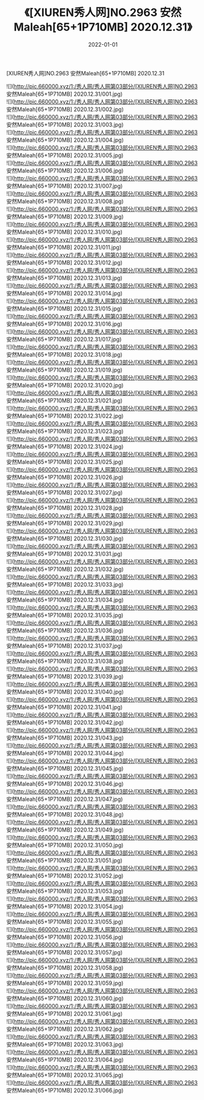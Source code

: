 ﻿---
layout: post
title:  《[XIUREN秀人网]NO.2963 安然Maleah[65+1P710MB] 2020.12.31》
date:   2022-01-01
img: http://pic.660000.xyz/1:/秀人网/秀人网第03部分/[XIUREN秀人网]NO.2963 安然Maleah[65+1P710MB] 2020.12.31/000.jpg
categories: [美女, 清纯, 唯美]
---

[XIUREN秀人网]NO.2963 安然Maleah[65+1P710MB] 2020.12.31

 ![](http://pic.660000.xyz/1:/秀人网/秀人网第03部分/[XIUREN秀人网]NO.2963 安然Maleah[65+1P710MB] 2020.12.31/001.jpg) <br>![](http://pic.660000.xyz/1:/秀人网/秀人网第03部分/[XIUREN秀人网]NO.2963 安然Maleah[65+1P710MB] 2020.12.31/002.jpg) <br>![](http://pic.660000.xyz/1:/秀人网/秀人网第03部分/[XIUREN秀人网]NO.2963 安然Maleah[65+1P710MB] 2020.12.31/003.jpg) <br>![](http://pic.660000.xyz/1:/秀人网/秀人网第03部分/[XIUREN秀人网]NO.2963 安然Maleah[65+1P710MB] 2020.12.31/004.jpg) <br>![](http://pic.660000.xyz/1:/秀人网/秀人网第03部分/[XIUREN秀人网]NO.2963 安然Maleah[65+1P710MB] 2020.12.31/005.jpg) <br>![](http://pic.660000.xyz/1:/秀人网/秀人网第03部分/[XIUREN秀人网]NO.2963 安然Maleah[65+1P710MB] 2020.12.31/006.jpg) <br>![](http://pic.660000.xyz/1:/秀人网/秀人网第03部分/[XIUREN秀人网]NO.2963 安然Maleah[65+1P710MB] 2020.12.31/007.jpg) <br>![](http://pic.660000.xyz/1:/秀人网/秀人网第03部分/[XIUREN秀人网]NO.2963 安然Maleah[65+1P710MB] 2020.12.31/008.jpg) <br>![](http://pic.660000.xyz/1:/秀人网/秀人网第03部分/[XIUREN秀人网]NO.2963 安然Maleah[65+1P710MB] 2020.12.31/009.jpg) <br>![](http://pic.660000.xyz/1:/秀人网/秀人网第03部分/[XIUREN秀人网]NO.2963 安然Maleah[65+1P710MB] 2020.12.31/010.jpg) <br>![](http://pic.660000.xyz/1:/秀人网/秀人网第03部分/[XIUREN秀人网]NO.2963 安然Maleah[65+1P710MB] 2020.12.31/011.jpg) <br>![](http://pic.660000.xyz/1:/秀人网/秀人网第03部分/[XIUREN秀人网]NO.2963 安然Maleah[65+1P710MB] 2020.12.31/012.jpg) <br>![](http://pic.660000.xyz/1:/秀人网/秀人网第03部分/[XIUREN秀人网]NO.2963 安然Maleah[65+1P710MB] 2020.12.31/013.jpg) <br>![](http://pic.660000.xyz/1:/秀人网/秀人网第03部分/[XIUREN秀人网]NO.2963 安然Maleah[65+1P710MB] 2020.12.31/014.jpg) <br>![](http://pic.660000.xyz/1:/秀人网/秀人网第03部分/[XIUREN秀人网]NO.2963 安然Maleah[65+1P710MB] 2020.12.31/015.jpg) <br>![](http://pic.660000.xyz/1:/秀人网/秀人网第03部分/[XIUREN秀人网]NO.2963 安然Maleah[65+1P710MB] 2020.12.31/016.jpg) <br>![](http://pic.660000.xyz/1:/秀人网/秀人网第03部分/[XIUREN秀人网]NO.2963 安然Maleah[65+1P710MB] 2020.12.31/017.jpg) <br>![](http://pic.660000.xyz/1:/秀人网/秀人网第03部分/[XIUREN秀人网]NO.2963 安然Maleah[65+1P710MB] 2020.12.31/018.jpg) <br>![](http://pic.660000.xyz/1:/秀人网/秀人网第03部分/[XIUREN秀人网]NO.2963 安然Maleah[65+1P710MB] 2020.12.31/019.jpg) <br>![](http://pic.660000.xyz/1:/秀人网/秀人网第03部分/[XIUREN秀人网]NO.2963 安然Maleah[65+1P710MB] 2020.12.31/020.jpg) <br>![](http://pic.660000.xyz/1:/秀人网/秀人网第03部分/[XIUREN秀人网]NO.2963 安然Maleah[65+1P710MB] 2020.12.31/021.jpg) <br>![](http://pic.660000.xyz/1:/秀人网/秀人网第03部分/[XIUREN秀人网]NO.2963 安然Maleah[65+1P710MB] 2020.12.31/022.jpg) <br>![](http://pic.660000.xyz/1:/秀人网/秀人网第03部分/[XIUREN秀人网]NO.2963 安然Maleah[65+1P710MB] 2020.12.31/023.jpg) <br>![](http://pic.660000.xyz/1:/秀人网/秀人网第03部分/[XIUREN秀人网]NO.2963 安然Maleah[65+1P710MB] 2020.12.31/024.jpg) <br>![](http://pic.660000.xyz/1:/秀人网/秀人网第03部分/[XIUREN秀人网]NO.2963 安然Maleah[65+1P710MB] 2020.12.31/025.jpg) <br>![](http://pic.660000.xyz/1:/秀人网/秀人网第03部分/[XIUREN秀人网]NO.2963 安然Maleah[65+1P710MB] 2020.12.31/026.jpg) <br>![](http://pic.660000.xyz/1:/秀人网/秀人网第03部分/[XIUREN秀人网]NO.2963 安然Maleah[65+1P710MB] 2020.12.31/027.jpg) <br>![](http://pic.660000.xyz/1:/秀人网/秀人网第03部分/[XIUREN秀人网]NO.2963 安然Maleah[65+1P710MB] 2020.12.31/028.jpg) <br>![](http://pic.660000.xyz/1:/秀人网/秀人网第03部分/[XIUREN秀人网]NO.2963 安然Maleah[65+1P710MB] 2020.12.31/029.jpg) <br>![](http://pic.660000.xyz/1:/秀人网/秀人网第03部分/[XIUREN秀人网]NO.2963 安然Maleah[65+1P710MB] 2020.12.31/030.jpg) <br>![](http://pic.660000.xyz/1:/秀人网/秀人网第03部分/[XIUREN秀人网]NO.2963 安然Maleah[65+1P710MB] 2020.12.31/031.jpg) <br>![](http://pic.660000.xyz/1:/秀人网/秀人网第03部分/[XIUREN秀人网]NO.2963 安然Maleah[65+1P710MB] 2020.12.31/032.jpg) <br>![](http://pic.660000.xyz/1:/秀人网/秀人网第03部分/[XIUREN秀人网]NO.2963 安然Maleah[65+1P710MB] 2020.12.31/033.jpg) <br>![](http://pic.660000.xyz/1:/秀人网/秀人网第03部分/[XIUREN秀人网]NO.2963 安然Maleah[65+1P710MB] 2020.12.31/034.jpg) <br>![](http://pic.660000.xyz/1:/秀人网/秀人网第03部分/[XIUREN秀人网]NO.2963 安然Maleah[65+1P710MB] 2020.12.31/035.jpg) <br>![](http://pic.660000.xyz/1:/秀人网/秀人网第03部分/[XIUREN秀人网]NO.2963 安然Maleah[65+1P710MB] 2020.12.31/036.jpg) <br>![](http://pic.660000.xyz/1:/秀人网/秀人网第03部分/[XIUREN秀人网]NO.2963 安然Maleah[65+1P710MB] 2020.12.31/037.jpg) <br>![](http://pic.660000.xyz/1:/秀人网/秀人网第03部分/[XIUREN秀人网]NO.2963 安然Maleah[65+1P710MB] 2020.12.31/038.jpg) <br>![](http://pic.660000.xyz/1:/秀人网/秀人网第03部分/[XIUREN秀人网]NO.2963 安然Maleah[65+1P710MB] 2020.12.31/039.jpg) <br>![](http://pic.660000.xyz/1:/秀人网/秀人网第03部分/[XIUREN秀人网]NO.2963 安然Maleah[65+1P710MB] 2020.12.31/040.jpg) <br>![](http://pic.660000.xyz/1:/秀人网/秀人网第03部分/[XIUREN秀人网]NO.2963 安然Maleah[65+1P710MB] 2020.12.31/041.jpg) <br>![](http://pic.660000.xyz/1:/秀人网/秀人网第03部分/[XIUREN秀人网]NO.2963 安然Maleah[65+1P710MB] 2020.12.31/042.jpg) <br>![](http://pic.660000.xyz/1:/秀人网/秀人网第03部分/[XIUREN秀人网]NO.2963 安然Maleah[65+1P710MB] 2020.12.31/043.jpg) <br>![](http://pic.660000.xyz/1:/秀人网/秀人网第03部分/[XIUREN秀人网]NO.2963 安然Maleah[65+1P710MB] 2020.12.31/044.jpg) <br>![](http://pic.660000.xyz/1:/秀人网/秀人网第03部分/[XIUREN秀人网]NO.2963 安然Maleah[65+1P710MB] 2020.12.31/045.jpg) <br>![](http://pic.660000.xyz/1:/秀人网/秀人网第03部分/[XIUREN秀人网]NO.2963 安然Maleah[65+1P710MB] 2020.12.31/046.jpg) <br>![](http://pic.660000.xyz/1:/秀人网/秀人网第03部分/[XIUREN秀人网]NO.2963 安然Maleah[65+1P710MB] 2020.12.31/047.jpg) <br>![](http://pic.660000.xyz/1:/秀人网/秀人网第03部分/[XIUREN秀人网]NO.2963 安然Maleah[65+1P710MB] 2020.12.31/048.jpg) <br>![](http://pic.660000.xyz/1:/秀人网/秀人网第03部分/[XIUREN秀人网]NO.2963 安然Maleah[65+1P710MB] 2020.12.31/049.jpg) <br>![](http://pic.660000.xyz/1:/秀人网/秀人网第03部分/[XIUREN秀人网]NO.2963 安然Maleah[65+1P710MB] 2020.12.31/050.jpg) <br>![](http://pic.660000.xyz/1:/秀人网/秀人网第03部分/[XIUREN秀人网]NO.2963 安然Maleah[65+1P710MB] 2020.12.31/051.jpg) <br>![](http://pic.660000.xyz/1:/秀人网/秀人网第03部分/[XIUREN秀人网]NO.2963 安然Maleah[65+1P710MB] 2020.12.31/052.jpg) <br>![](http://pic.660000.xyz/1:/秀人网/秀人网第03部分/[XIUREN秀人网]NO.2963 安然Maleah[65+1P710MB] 2020.12.31/053.jpg) <br>![](http://pic.660000.xyz/1:/秀人网/秀人网第03部分/[XIUREN秀人网]NO.2963 安然Maleah[65+1P710MB] 2020.12.31/054.jpg) <br>![](http://pic.660000.xyz/1:/秀人网/秀人网第03部分/[XIUREN秀人网]NO.2963 安然Maleah[65+1P710MB] 2020.12.31/055.jpg) <br>![](http://pic.660000.xyz/1:/秀人网/秀人网第03部分/[XIUREN秀人网]NO.2963 安然Maleah[65+1P710MB] 2020.12.31/056.jpg) <br>![](http://pic.660000.xyz/1:/秀人网/秀人网第03部分/[XIUREN秀人网]NO.2963 安然Maleah[65+1P710MB] 2020.12.31/057.jpg) <br>![](http://pic.660000.xyz/1:/秀人网/秀人网第03部分/[XIUREN秀人网]NO.2963 安然Maleah[65+1P710MB] 2020.12.31/058.jpg) <br>![](http://pic.660000.xyz/1:/秀人网/秀人网第03部分/[XIUREN秀人网]NO.2963 安然Maleah[65+1P710MB] 2020.12.31/059.jpg) <br>![](http://pic.660000.xyz/1:/秀人网/秀人网第03部分/[XIUREN秀人网]NO.2963 安然Maleah[65+1P710MB] 2020.12.31/060.jpg) <br>![](http://pic.660000.xyz/1:/秀人网/秀人网第03部分/[XIUREN秀人网]NO.2963 安然Maleah[65+1P710MB] 2020.12.31/061.jpg) <br>![](http://pic.660000.xyz/1:/秀人网/秀人网第03部分/[XIUREN秀人网]NO.2963 安然Maleah[65+1P710MB] 2020.12.31/062.jpg) <br>![](http://pic.660000.xyz/1:/秀人网/秀人网第03部分/[XIUREN秀人网]NO.2963 安然Maleah[65+1P710MB] 2020.12.31/063.jpg) <br>![](http://pic.660000.xyz/1:/秀人网/秀人网第03部分/[XIUREN秀人网]NO.2963 安然Maleah[65+1P710MB] 2020.12.31/064.jpg) <br>![](http://pic.660000.xyz/1:/秀人网/秀人网第03部分/[XIUREN秀人网]NO.2963 安然Maleah[65+1P710MB] 2020.12.31/065.jpg) <br>![](http://pic.660000.xyz/1:/秀人网/秀人网第03部分/[XIUREN秀人网]NO.2963 安然Maleah[65+1P710MB] 2020.12.31/066.jpg) <br>